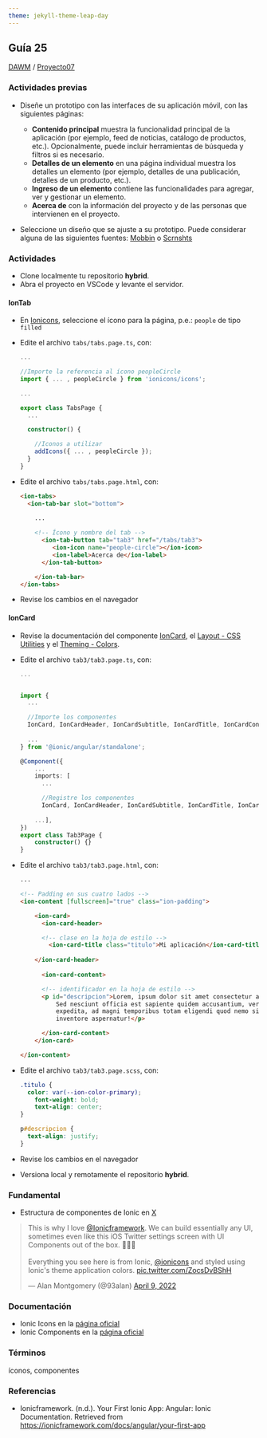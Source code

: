 ```yaml
---
theme: jekyll-theme-leap-day
---
```


## Guía 25

[DAWM](/DAWM/) / [Proyecto07](/DAWM/proyectos/2023/proyecto07)

### Actividades previas

* Diseñe un prototipo con las interfaces de su aplicación móvil, con las siguientes páginas:
  + **Contenido principal** muestra la funcionalidad principal de la aplicación (por ejemplo, feed de noticias, catálogo de productos, etc.). Opcionalmente, puede incluir herramientas de búsqueda y filtros si es necesario.
  + **Detalles de un elemento** en una página individual muestra los detalles un elemento (por ejemplo, detalles de una publicación, detalles de un producto, etc.).
  + **Ingreso de un elemento** contiene las funcionalidades para agregar, ver y gestionar un elemento.
  + **Acerca de** con la información del proyecto y de las personas que intervienen en el proyecto.

* Seleccione un diseño que se ajuste a su prototipo. Puede considerar alguna de las siguientes fuentes: [Mobbin](https://mobbin.com/browse/android/apps) o [Scrnshts](https://scrnshts.club/) 

### Actividades

* Clone localmente tu repositorio **hybrid**.
* Abra el proyecto en VSCode y levante el servidor.

#### IonTab

* En [Ionicons](https://ionic.io/ionicons), seleccione el ícono para la página, p.e.: `people` de tipo `filled`

* Edite el archivo `tabs/tabs.page.ts`, con:

  ```typescript
  ...

  //Importe la referencia al ícono peopleCircle
  import { ... , peopleCircle } from 'ionicons/icons';

  ...

  export class TabsPage {
    ...

    constructor() {

      //Iconos a utilizar
      addIcons({ ... , peopleCircle });
    }
  }
  ```

* Edite el archivo `tabs/tabs.page.html`, con:

  ```html
  <ion-tabs>
  	<ion-tab-bar slot="bottom">
  		
      ...

      <!-- Ícono y nombre del tab -->
	    <ion-tab-button tab="tab3" href="/tabs/tab3">
	       <ion-icon name="people-circle"></ion-icon>
	       <ion-label>Acerca de</ion-label>
	    </ion-tab-button>

	  </ion-tab-bar>
  </ion-tabs>
  ```

* Revise los cambios en el navegador

#### IonCard

* Revise la documentación del componente [IonCard](https://ionicframework.com/docs/api/card), el [Layout - CSS Utilities](https://ionicframework.com/docs/layout/css-utilities#element-padding) y el [Theming - Colors](https://ionicframework.com/docs/theming/colors#adding-colors).

* Edite el archivo `tab3/tab3.page.ts`, con:
  
  ```typescript
  ...

  
  import { 
  	...  

    //Importe los componentes
    IonCard, IonCardHeader, IonCardSubtitle, IonCardTitle, IonCardContent,
    
    ... 
  } from '@ionic/angular/standalone';

  @Component({
	  ...
	  imports: [
	    ... 

	    //Registre los componentes
	    IonCard, IonCardHeader, IonCardSubtitle, IonCardTitle, IonCardContent,
	    
      ...],
  })
  export class Tab3Page {
	  constructor() {}
  }
  ```

* Edite el archivo `tab3/tab3.page.html`, con:

  ```html
  ...

  <!-- Padding en sus cuatro lados -->
  <ion-content [fullscreen]="true" class="ion-padding">

	  <ion-card>
	    <ion-card-header>

        <!-- clase en la hoja de estilo -->
	      <ion-card-title class="titulo">Mi aplicación</ion-card-title>
	    
      </ion-card-header>
	  
	    <ion-card-content>

        <!-- identificador en la hoja de estilo -->
        <p id="descripcion">Lorem, ipsum dolor sit amet consectetur adipisicing elit. 
	        Sed nesciunt officia est sapiente quidem accusantium, veritatis perferendis 
	        expedita, ad magni temporibus totam eligendi quod nemo sit eveniet, odit 
	        inventore aspernatur!</p>

	    </ion-card-content>
	  </ion-card>

  </ion-content>
  ```

* Edite el archivo `tab3/tab3.page.scss`, con:

  ```css
  .titulo {
  	color: var(--ion-color-primary);
      font-weight: bold;
      text-align: center;
  }

  p#descripcion {
  	text-align: justify;
  }
  ```

* Revise los cambios en el navegador

* Versiona local y remotamente el repositorio **hybrid**.

### Fundamental

* Estructura de componentes de Ionic en [X](https://twitter.com/93alan/status/1512587338962116611)

<blockquote class="twitter-tweet" data-media-max-width="560"><p lang="en" dir="ltr">This is why I love <a href="https://twitter.com/Ionicframework?ref_src=twsrc%5Etfw">@Ionicframework</a>. We can build essentially any UI, sometimes even like this iOS Twitter settings screen with UI Components out of the box. 👨🏼‍🔧<br><br>Everything you see here is from Ionic, <a href="https://twitter.com/ionicons?ref_src=twsrc%5Etfw">@ionicons</a> and styled using Ionic&#39;s theme application colors. <a href="https://t.co/ZocsDvBShH">pic.twitter.com/ZocsDvBShH</a></p>&mdash; Alan Montgomery (@93alan) <a href="https://twitter.com/93alan/status/1512587338962116611?ref_src=twsrc%5Etfw">April 9, 2022</a></blockquote> <script async src="https://platform.twitter.com/widgets.js" charset="utf-8"></script>

### Documentación

* Ionic Icons en la [página oficial](https://ionic.io/ionicons)
* Ionic Components en la [página oficial](https://ionicframework.com/docs/components)

### Términos

íconos, componentes

### Referencias

* Ionicframework. (n.d.). Your First Ionic App: Angular: Ionic Documentation. Retrieved from https://ionicframework.com/docs/angular/your-first-app